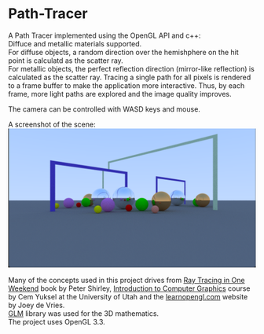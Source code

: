 # Path-Tracer
A Path Tracer implemented using the OpenGL API and c++:  
Diffuce and metallic materials supported.  
For diffuse objects, a random direction over the hemishphere on the hit point is calculatd as the scatter ray.  
For metallic objects, the perfect reflection direction (mirror-like reflection) is calculated as the scatter ray.
Tracing a single path for all pixels is rendered to a frame buffer to make the application more interactive. Thus, by each frame, more light paths are explored  and the image quality improves.

The camera can be controlled with WASD keys and mouse.  

A screenshot of the scene:  
![Image](image.png)

Many of the concepts used in this project drives from [Ray Tracing in One Weekend](https://raytracing.github.io/books/RayTracingInOneWeekend.html) book by Peter Shirley, [Introduction to Computer Graphics](https://graphics.cs.utah.edu/courses/cs4600/fall2022/) course by Cem Yuksel at the University of Utah
and the [learnopengl.com](https://learnopengl.com/) website by Joey de Vries.  
[GLM](https://glm.g-truc.net/0.9.8/index.html) library was used for the 3D mathematics.  
The project uses OpenGL 3.3.


